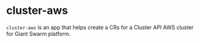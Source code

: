 # cluster-aws

`cluster-aws` is an app that helps create a CRs for a Cluster API AWS cluster for Giant Swarm platform.
